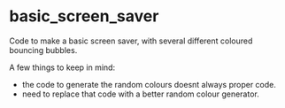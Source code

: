 # basic_screen_saver
Code to make a basic screen saver, with several different coloured bouncing bubbles.

A few things to keep in mind:
- the code to generate the random colours doesnt always proper code. 
- need to replace that code with a better random colour generator.
